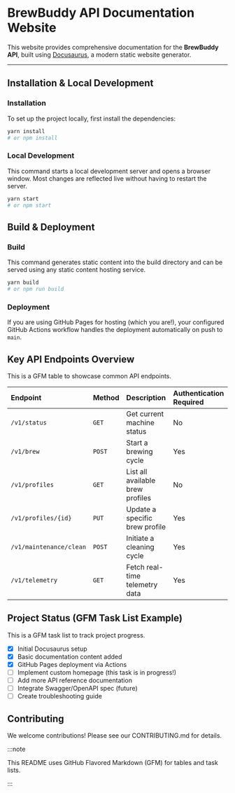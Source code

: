 # BrewBuddy API Documentation Website

This website provides comprehensive documentation for the **BrewBuddy API**, built using [Docusaurus](https://docusaurus.io/), a modern static website generator.

---

## Installation & Local Development

### Installation

To set up the project locally, first install the dependencies:

```bash
yarn install
# or npm install
```

### Local Development

This command starts a local development server and opens a browser window. Most changes are reflected live without having to restart the server.

```bash
yarn start
# or npm start
```

## Build & Deployment

### Build

This command generates static content into the build directory and can be served using any static content hosting service.

```bash
yarn build
# or npm run build
```

### Deployment

If you are using GitHub Pages for hosting (which you are!), your configured GitHub Actions workflow handles the deployment automatically on push to `main`.

## **Key API Endpoints Overview**

This is a GFM table to showcase common API endpoints.

| Endpoint                  | Method | Description                                     | Authentication Required |
| :------------------------ | :----- | :---------------------------------------------- | :---------------------- |
| `/v1/status`              | `GET`  | Get current machine status                      | No                      |
| `/v1/brew`                | `POST` | Start a brewing cycle                           | Yes                     |
| `/v1/profiles`            | `GET`  | List all available brew profiles                | No                      |
| `/v1/profiles/{id}`       | `PUT`  | Update a specific brew profile                  | Yes                     |
| `/v1/maintenance/clean`   | `POST` | Initiate a cleaning cycle                       | Yes                     |
| `/v1/telemetry`           | `GET`  | Fetch real-time telemetry data                  | Yes                     |

## **Project Status** (GFM Task List Example)

This is a GFM task list to track project progress.

- [x] Initial Docusaurus setup
- [x] Basic documentation content added
- [x] GitHub Pages deployment via Actions
- [ ] Implement custom homepage (this task is in progress!)
- [ ] Add more API reference documentation
- [ ] Integrate Swagger/OpenAPI spec (future)
- [ ] Create troubleshooting guide
  
## Contributing

We welcome contributions! Please see our CONTRIBUTING.md for details.

:::note

This README uses GitHub Flavored Markdown (GFM) for tables and task lists.

:::
